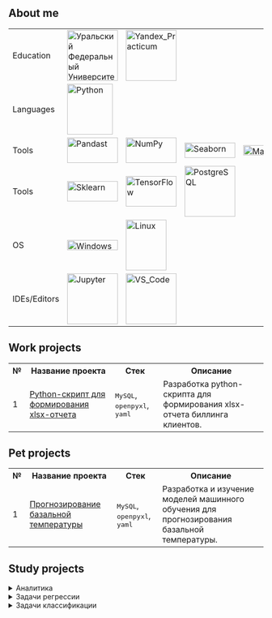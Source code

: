 ## About me
  
|   |   |   |   |   |
|---|---|---|---|---|
|Education|<img src="https://urfu.ru/fileadmin/user_upload/common_files/about/brand/UrFULogo_U.png" alt="Уральский Федеральный Университет" width="100" height="100">|<img src="https://avatars.mds.yandex.net/i?id=e583af1751d6ae3e118d8d41468c02e78ebcfb23-5175033-images-thumbs&n=13" alt="Yandex_Practicum" width="100" height=100>|
|Languages|<img src="https://upload.wikimedia.org/wikipedia/commons/thumb/c/c3/Python-logo-notext.svg/242px-Python-logo-notext.svg.png" alt="Python" width="90" height="100">| |
|Tools|<img src="https://i.pinimg.com/736x/90/06/65/900665d788e38b2e0166fabb271dd7a8.jpg" alt="Pandast" width="100" height="50">|<img src="https://upload.wikimedia.org/wikipedia/commons/thumb/3/31/NumPy_logo_2020.svg/2560px-NumPy_logo_2020.svg.png" alt="NumPy" width="100" height="50">|<img src="https://habrastorage.org/getpro/habr/upload_files/6c6/887/78d/6c688778d9df0ab8413b0fe1f65b33bb.png" alt="Seaborn" width="100" height="30">|<img src="https://matplotlib.org/stable/_static/logo_light.svg" alt="Matplotlib" width="100" height="20">|
|Tools|<img src="https://scikit-learn.org/stable/_static/scikit-learn-logo-small.png" alt="Sklearn" width="100" height="40">|<img src="https://logodix.com/logo/2209337.png" alt="TensorFlow" width="100" height="60">|<img src="https://www.postgresql.org/media/img/about/press/elephant.png" alt="PostgreSQL" width="100" height="100">|
|OS|<img src="https://upload.wikimedia.org/wikipedia/commons/thumb/e/e2/Windows_logo_and_wordmark_-_2021.svg/420px-Windows_logo_and_wordmark_-_2021.svg.png" alt="Windows" width="100" height="20">|<img src="https://upload.wikimedia.org/wikipedia/commons/3/3c/TuxFlat.svg" alt="Linux" width="80" height="100">
|IDEs/Editors|<img src="https://upload.wikimedia.org/wikipedia/commons/thumb/3/38/Jupyter_logo.svg/240px-Jupyter_logo.svg.png" alt="Jupyter" width="100" height="100">|<img src="https://upload.wikimedia.org/wikipedia/commons/thumb/9/9a/Visual_Studio_Code_1.35_icon.svg/160px-Visual_Studio_Code_1.35_icon.svg.png" alt="VS_Code" width="100" height="100">|  

## Work projects

<table>
      <tr>
  	<th>№</th>
        <th>Название проекта</th>
	<th>Стек</th>
  	<th>Описание</th>
      </tr>  
      <tr>
	<td>1</td>
    	<td><a href = "https://github.com/Fothiss/Work-projects/tree/main/billing_report">Python-скрипт для формирования xlsx-отчета</a></td>
  	<td><tt>MySQL</tt>, <tt>openpyxl</tt>, <tt>yaml</tt></td>
  	<td>Разработка python-скрипта для формирования xlsx-отчета биллинга клиентов.</td>
      </tr>
</table>

## Pet projects

<table>
      <tr>
  	<th>№</th>
        <th>Название проекта</th>
	<th>Стек</th>
  	<th>Описание</th>
      </tr>  
      <tr>
	<td>1</td>
    	<td><a href = "https://github.com/Fothiss/Work-projects/tree/main/billing_report">Прогнозирование базальной температуры</a></td>
  	<td><tt>MySQL</tt>, <tt>openpyxl</tt>, <tt>yaml</tt></td>
  	<td>Разработка и изучение моделей машинного обучения для прогнозирования базальной температуры.</td>
      </tr>
</table>

## Study projects

<details close>
  <summary>Аналитика</summary>
    <table>
      <tr>
  	<th>№</th>
        <th>Название проекта</th>
	<th>Стек</th>
  	<th>Описание</th>
      </tr>  
      <tr>
	<td>1</td>
    	<td><a href = "https://github.com/Fothiss/Practicum/tree/main/1.%20city_music">Яндекс.Музыка</a></td>
  	<td><tt>Pandas</tt></td>
  	<td>Сравнение пользователей Яндекс Музыка</a> из Москвы и Петербурга. Проверка сформулированных гипотез.</td>
      </tr>
      <tr>
	<td>2</td>
    	<td><a href = "https://github.com/Fothiss/Practicum/tree/main/2.%20credit_scoring">Исследование надежности заемщика</a></td>
  	<td><tt>Pandas</tt></td>
  	<td>Необходимо провести исследование заемщиков банка, узнать влияют ли какие-либо факторы на надежность и составить портреты идеального и плохого заемщиков.</td>
      </tr>
      <tr>
  	<td>3</td>
	<td><a href = "https://github.com/Fothiss/Practicum/tree/main/5.%20game_analytics">Аналитика успешности игр</a></td>
  	<td><tt>Pandas</tt>, <tt>Seaborn</tt>, <tt>Matplotlib</tt>, <tt>Scipy</tt>, <tt>NumPy</tt></td>
  	<td>В данном исследовании необходимо выявить определяющие успешность игры закономерности. Это позволит сделать ставку на потенциально популярный продукт и спланировать рекламные кампании. На данный момент собраны данные на 2016 год, кампания планиурется на 2017 год.</td>
      </tr>
      <tr>
  	<td>4</td>
    	<td><a href = "https://github.com/Fothiss/Practicum/tree/main/3.%20real_estate_price">Исследование объявлений о продаже квартир</a></td>
  	<td><tt>Pandas</tt>, <tt>Matplotlib</tt></td>
  	<td>Необходимо выявить факторы, определяющие рыночную стоимость объектов недвижимости, и установить параметры, влияющие на это. Исследование необходимо для создания автоматизированной системы отслеживания аномалий и мошеннической деятельности для сервиса Яндекс Недвижимость.</td>
      </tr>
      <tr>
  	<td>5</td>
    	<td><a href = "https://github.com/Fothiss/Practicum/tree/main/4.%20scooter_rental">Аналитика сервиса аренды самокатов GoFast</a></td>
	<td><tt>Pandas</tt>, <tt>Matplotlib</tt>, <tt>NumPy</tt>, <tt>SciPy</tt></td>
	<td>В данном проекте необходимо проанализировать данные сервиса аренды самокатов GoFast и проверить гипотезы, которые могут помочь бизнесу развиваться.</td>
      </tr>
	<tr>
	<td>6</td>
	<td><a href = "https://github.com/Fothiss/Practicum/tree/main/10.%20investment_market_sql">Анализ рынка инвестиций</a></td>
	<td><tt>PosgreSQL</tt></td>
	<td>В данном проекте необходимо провести работу с базой данных, которая хранит информацию о венчурных фондах и инвестициях в компании-стартапы.</td>
	</tr>
    </table>
</details>

<details close>
  <summary>Задачи регрессии</summary>
    <table>
      <tr>
  	<th>№</th>
        <th>Название проекта</th>
	<th>Стек</th>
  	<th>Описание</th>
      </tr>  
      <tr>
	<td>1</td>
    	<td><a href = "https://github.com/Fothiss/Practicum/tree/main/6.%20cow_buy_prediction">Исследование молочного хозяйства</a></td>
  	<td><tt>Pandas</tt>, <tt>NumPy</tt>, <tt>Matplotlib</tt>, <tt>Seaborn</tt>, <tt>phik</tt>, <tt>Scikit-Learn</tt>, <tt>SciPy</tt></td>
  	<td>Исследование и создание прогнозных моделей для отбора коров к покупке.</td>
      </tr>
      <tr>
	<td>2</td>
    	<td><a href = "https://github.com/Fothiss/Practicum/tree/main/9.%20well_drilling">Выбор локации для скважины</a></td>
  	<td><tt>Pandas</tt>, <tt>NumPy</tt>, <tt>Matplotlib</tt>, <tt>Seaborn</tt>, <tt>phik</tt>, <tt>Scikit-Learn</tt>, <tt>SciPy</tt>, <tt>shap</tt></td>
  	<td>Необходимо провести исследование проб нефти в регионах и с помощью моделей машинного обучения определить наиболее прибыльный регион.</td>
      </tr>
      <tr>
	<td>3</td>
    	<td><a href = "https://github.com/Fothiss/Practicum/tree/main/11.%20cost_car">Определение стоимости автомобиля</a></td>
  	<td><tt>Pandas</tt>, <tt>NumPy</tt>, <tt>Matplotlib</tt>, <tt>Seaborn</tt>, <tt>phik</tt>, <tt>Scikit-Learn</tt>, <tt>LightGBM</tt>, <tt>SciPy</tt>, <tt>shap</tt></td>
  	<td>Необходимо построить модель для определения стоимости автомобилей на основании имеющихся характеристик и данных.</td>
      </tr>
      <tr>
	<td>4</td>
    	<td><a href = "https://github.com/Fothiss/Practicum/tree/main/12.%20taxi_time_series">Прогнозирование заказов такси</a></td>
  	<td><tt>Pandas</tt>, <tt>NumPy</tt>, <tt>Matplotlib</tt>, <tt>Seaborn</tt>, <tt>Scikit-Learn</tt>, <tt>LightGBM</tt></td>
  	<td>Необходимо построить модель для прогнозирования количества заказов такси в ближайший час.</td>
      </tr>
	<tr>
	<td>5</td>
    	<td><a href = "https://github.com/Fothiss/Practicum/tree/main/14.%20comp_vision_age">Определение возраста покупателей</a></td>
  	<td><tt>Pandas</tt>, <tt>NumPy</tt>, <tt>Matplotlib</tt>, <tt>Seaborn</tt>, <tt>TensorFlow</tt></td>
  	<td>Необходимо построить модель машинного обучения, которая определит приблизительный возраст человека для анализа покупок в возратсной группе и контроле за продажей алкоголя.</td>
      </tr>
    </table>
</details>

<details close>
  <summary>Задачи классификации</summary>
    <table>
      <tr>
  	<th>№</th>
        <th>Название проекта</th>
	<th>Стек</th>
  	<th>Описание</th>
      </tr>
      <tr>
	<td>1</td>
    	<td><a href = "https://github.com/Fothiss/Practicum/tree/main/6.%20cow_buy_prediction">Исследование молочного хозяйства</a></td>
  	<td><tt>Pandas</tt>, <tt>NumPy</tt>, <tt>Matplotlib</tt>, <tt>Seaborn</tt>, <tt>phik</tt>, <tt>Scikit-Learn</tt>, <tt>SciPy</tt></td>
  	<td>Исследование и создание прогнозных моделей для отбора коров к покупке.</td>
      </tr>
      <tr>
	<td>2</td>
    	<td><a href = "https://github.com/Fothiss/Practicum/tree/main/8.%20hr_analytics">HR-аналитика</a></td>
  	<td><tt>Pandas</tt>, <tt>NumPy</tt>, <tt>Matplotlib</tt>, <tt>Seaborn</tt>, <tt>phik</tt>, <tt>Scikit-Learn</tt></td>
  	<td>Исследование сотрудников и предсказание удовлетворенности работой и веротяности ухода.</td>
      </tr>
      <tr>
	<td>3</td>
    	<td><a href = "https://github.com/Fothiss/Practicum/tree/main/7.%20one_click_analytics">Персонализация предложений для клиентов интернет-магазина</a></td>
  	<td><tt>Pandas</tt>, <tt>NumPy</tt>, <tt>Matplotlib</tt>, <tt>Seaborn</tt>, <tt>phik</tt>, <tt>Scikit-Learn</tt>, <tt>shap</tt></td>
  	<td>Исследование потребителей интернет-магазина и разработка модели машинного обучения для формирования персональных предложений постоянным клиентам.</td>
      </tr>
	<tr>
	<td>4</td>
    	<td><a href = "https://github.com/Fothiss/Practicum/tree/main/13.%20wikishop_toxic_detection">Проект классификации комментариев</a></td>
  	<td><tt>Pandas</tt>, <tt>NumPy</tt>, <tt>Matplotlib</tt>, <tt>Seaborn</tt>, <tt>nltk</tt>, <tt>Scikit-Learn</tt>, <tt>tqdm</tt></td>
  	<td>Для интернет-магазина необходимо обучить модель классифицировать комментарии на позитивные и негативные.</td>
      </tr>
    </table>
</details>
